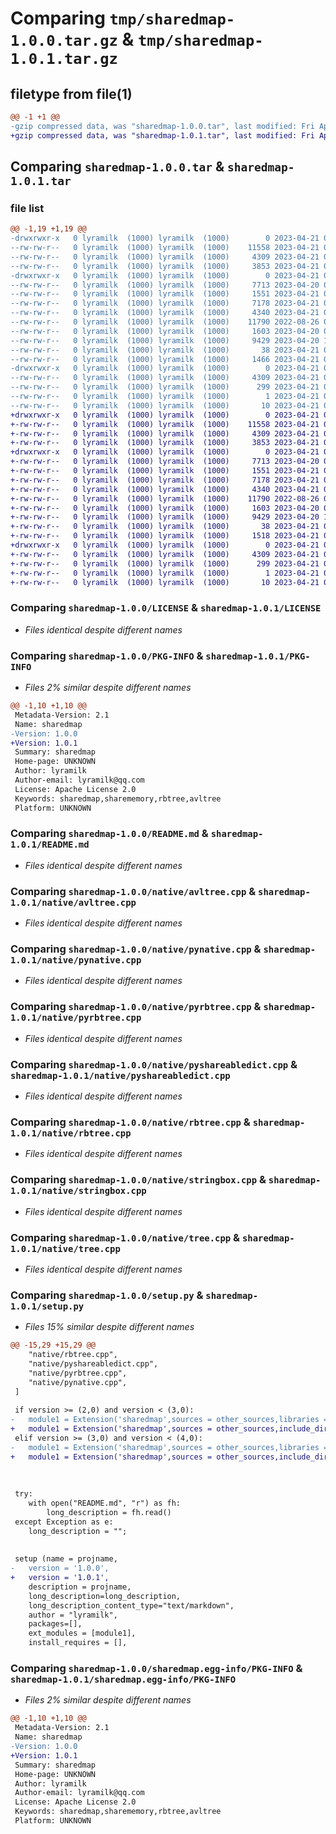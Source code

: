 # Comparing `tmp/sharedmap-1.0.0.tar.gz` & `tmp/sharedmap-1.0.1.tar.gz`

## filetype from file(1)

```diff
@@ -1 +1 @@
-gzip compressed data, was "sharedmap-1.0.0.tar", last modified: Fri Apr 21 07:05:27 2023, max compression
+gzip compressed data, was "sharedmap-1.0.1.tar", last modified: Fri Apr 21 07:08:14 2023, max compression
```

## Comparing `sharedmap-1.0.0.tar` & `sharedmap-1.0.1.tar`

### file list

```diff
@@ -1,19 +1,19 @@
-drwxrwxr-x   0 lyramilk  (1000) lyramilk  (1000)        0 2023-04-21 07:05:27.654118 sharedmap-1.0.0/
--rw-rw-r--   0 lyramilk  (1000) lyramilk  (1000)    11558 2023-04-21 03:28:39.000000 sharedmap-1.0.0/LICENSE
--rw-rw-r--   0 lyramilk  (1000) lyramilk  (1000)     4309 2023-04-21 07:05:27.654118 sharedmap-1.0.0/PKG-INFO
--rw-rw-r--   0 lyramilk  (1000) lyramilk  (1000)     3853 2023-04-21 07:04:13.000000 sharedmap-1.0.0/README.md
-drwxrwxr-x   0 lyramilk  (1000) lyramilk  (1000)        0 2023-04-21 07:05:27.654118 sharedmap-1.0.0/native/
--rw-rw-r--   0 lyramilk  (1000) lyramilk  (1000)     7713 2023-04-20 08:09:14.000000 sharedmap-1.0.0/native/avltree.cpp
--rw-rw-r--   0 lyramilk  (1000) lyramilk  (1000)     1551 2023-04-21 03:58:52.000000 sharedmap-1.0.0/native/pynative.cpp
--rw-rw-r--   0 lyramilk  (1000) lyramilk  (1000)     7178 2023-04-21 04:09:15.000000 sharedmap-1.0.0/native/pyrbtree.cpp
--rw-rw-r--   0 lyramilk  (1000) lyramilk  (1000)     4340 2023-04-21 03:37:21.000000 sharedmap-1.0.0/native/pyshareabledict.cpp
--rw-rw-r--   0 lyramilk  (1000) lyramilk  (1000)    11790 2022-08-26 03:07:03.000000 sharedmap-1.0.0/native/rbtree.cpp
--rw-rw-r--   0 lyramilk  (1000) lyramilk  (1000)     1603 2023-04-20 03:55:37.000000 sharedmap-1.0.0/native/stringbox.cpp
--rw-rw-r--   0 lyramilk  (1000) lyramilk  (1000)     9429 2023-04-20 13:09:10.000000 sharedmap-1.0.0/native/tree.cpp
--rw-rw-r--   0 lyramilk  (1000) lyramilk  (1000)       38 2023-04-21 07:05:27.654118 sharedmap-1.0.0/setup.cfg
--rw-rw-r--   0 lyramilk  (1000) lyramilk  (1000)     1466 2023-04-21 03:59:00.000000 sharedmap-1.0.0/setup.py
-drwxrwxr-x   0 lyramilk  (1000) lyramilk  (1000)        0 2023-04-21 07:05:27.654118 sharedmap-1.0.0/sharedmap.egg-info/
--rw-rw-r--   0 lyramilk  (1000) lyramilk  (1000)     4309 2023-04-21 07:05:27.000000 sharedmap-1.0.0/sharedmap.egg-info/PKG-INFO
--rw-rw-r--   0 lyramilk  (1000) lyramilk  (1000)      299 2023-04-21 07:05:27.000000 sharedmap-1.0.0/sharedmap.egg-info/SOURCES.txt
--rw-rw-r--   0 lyramilk  (1000) lyramilk  (1000)        1 2023-04-21 07:05:27.000000 sharedmap-1.0.0/sharedmap.egg-info/dependency_links.txt
--rw-rw-r--   0 lyramilk  (1000) lyramilk  (1000)       10 2023-04-21 07:05:27.000000 sharedmap-1.0.0/sharedmap.egg-info/top_level.txt
+drwxrwxr-x   0 lyramilk  (1000) lyramilk  (1000)        0 2023-04-21 07:08:14.281279 sharedmap-1.0.1/
+-rw-rw-r--   0 lyramilk  (1000) lyramilk  (1000)    11558 2023-04-21 03:28:39.000000 sharedmap-1.0.1/LICENSE
+-rw-rw-r--   0 lyramilk  (1000) lyramilk  (1000)     4309 2023-04-21 07:08:14.281279 sharedmap-1.0.1/PKG-INFO
+-rw-rw-r--   0 lyramilk  (1000) lyramilk  (1000)     3853 2023-04-21 07:04:13.000000 sharedmap-1.0.1/README.md
+drwxrwxr-x   0 lyramilk  (1000) lyramilk  (1000)        0 2023-04-21 07:08:14.277279 sharedmap-1.0.1/native/
+-rw-rw-r--   0 lyramilk  (1000) lyramilk  (1000)     7713 2023-04-20 08:09:14.000000 sharedmap-1.0.1/native/avltree.cpp
+-rw-rw-r--   0 lyramilk  (1000) lyramilk  (1000)     1551 2023-04-21 03:58:52.000000 sharedmap-1.0.1/native/pynative.cpp
+-rw-rw-r--   0 lyramilk  (1000) lyramilk  (1000)     7178 2023-04-21 04:09:15.000000 sharedmap-1.0.1/native/pyrbtree.cpp
+-rw-rw-r--   0 lyramilk  (1000) lyramilk  (1000)     4340 2023-04-21 03:37:21.000000 sharedmap-1.0.1/native/pyshareabledict.cpp
+-rw-rw-r--   0 lyramilk  (1000) lyramilk  (1000)    11790 2022-08-26 03:07:03.000000 sharedmap-1.0.1/native/rbtree.cpp
+-rw-rw-r--   0 lyramilk  (1000) lyramilk  (1000)     1603 2023-04-20 03:55:37.000000 sharedmap-1.0.1/native/stringbox.cpp
+-rw-rw-r--   0 lyramilk  (1000) lyramilk  (1000)     9429 2023-04-20 13:09:10.000000 sharedmap-1.0.1/native/tree.cpp
+-rw-rw-r--   0 lyramilk  (1000) lyramilk  (1000)       38 2023-04-21 07:08:14.281279 sharedmap-1.0.1/setup.cfg
+-rw-rw-r--   0 lyramilk  (1000) lyramilk  (1000)     1518 2023-04-21 07:07:56.000000 sharedmap-1.0.1/setup.py
+drwxrwxr-x   0 lyramilk  (1000) lyramilk  (1000)        0 2023-04-21 07:08:14.281279 sharedmap-1.0.1/sharedmap.egg-info/
+-rw-rw-r--   0 lyramilk  (1000) lyramilk  (1000)     4309 2023-04-21 07:08:14.000000 sharedmap-1.0.1/sharedmap.egg-info/PKG-INFO
+-rw-rw-r--   0 lyramilk  (1000) lyramilk  (1000)      299 2023-04-21 07:08:14.000000 sharedmap-1.0.1/sharedmap.egg-info/SOURCES.txt
+-rw-rw-r--   0 lyramilk  (1000) lyramilk  (1000)        1 2023-04-21 07:08:14.000000 sharedmap-1.0.1/sharedmap.egg-info/dependency_links.txt
+-rw-rw-r--   0 lyramilk  (1000) lyramilk  (1000)       10 2023-04-21 07:08:14.000000 sharedmap-1.0.1/sharedmap.egg-info/top_level.txt
```

### Comparing `sharedmap-1.0.0/LICENSE` & `sharedmap-1.0.1/LICENSE`

 * *Files identical despite different names*

### Comparing `sharedmap-1.0.0/PKG-INFO` & `sharedmap-1.0.1/PKG-INFO`

 * *Files 2% similar despite different names*

```diff
@@ -1,10 +1,10 @@
 Metadata-Version: 2.1
 Name: sharedmap
-Version: 1.0.0
+Version: 1.0.1
 Summary: sharedmap
 Home-page: UNKNOWN
 Author: lyramilk
 Author-email: lyramilk@qq.com
 License: Apache License 2.0
 Keywords: sharedmap,sharememory,rbtree,avltree
 Platform: UNKNOWN
```

### Comparing `sharedmap-1.0.0/README.md` & `sharedmap-1.0.1/README.md`

 * *Files identical despite different names*

### Comparing `sharedmap-1.0.0/native/avltree.cpp` & `sharedmap-1.0.1/native/avltree.cpp`

 * *Files identical despite different names*

### Comparing `sharedmap-1.0.0/native/pynative.cpp` & `sharedmap-1.0.1/native/pynative.cpp`

 * *Files identical despite different names*

### Comparing `sharedmap-1.0.0/native/pyrbtree.cpp` & `sharedmap-1.0.1/native/pyrbtree.cpp`

 * *Files identical despite different names*

### Comparing `sharedmap-1.0.0/native/pyshareabledict.cpp` & `sharedmap-1.0.1/native/pyshareabledict.cpp`

 * *Files identical despite different names*

### Comparing `sharedmap-1.0.0/native/rbtree.cpp` & `sharedmap-1.0.1/native/rbtree.cpp`

 * *Files identical despite different names*

### Comparing `sharedmap-1.0.0/native/stringbox.cpp` & `sharedmap-1.0.1/native/stringbox.cpp`

 * *Files identical despite different names*

### Comparing `sharedmap-1.0.0/native/tree.cpp` & `sharedmap-1.0.1/native/tree.cpp`

 * *Files identical despite different names*

### Comparing `sharedmap-1.0.0/setup.py` & `sharedmap-1.0.1/setup.py`

 * *Files 15% similar despite different names*

```diff
@@ -15,29 +15,29 @@
 	"native/rbtree.cpp",
 	"native/pyshareabledict.cpp",
 	"native/pyrbtree.cpp",
 	"native/pynative.cpp",
 ]
 
 if version >= (2,0) and version < (3,0):
-	module1 = Extension('sharedmap',sources = other_sources,libraries = ['rt'],extra_compile_args=["-DNDEBUG"],extra_link_args=["-s"])
+	module1 = Extension('sharedmap',sources = other_sources,include_dirs=['./native'],libraries = ['rt'],extra_compile_args=["-DNDEBUG"],extra_link_args=["-s"])
 elif version >= (3,0) and version < (4,0):
-	module1 = Extension('sharedmap',sources = other_sources,libraries = ['rt'],extra_compile_args=["-DNDEBUG"],extra_link_args=["-s"])
+	module1 = Extension('sharedmap',sources = other_sources,include_dirs=['./native'],libraries = ['rt'],extra_compile_args=["-DNDEBUG"],extra_link_args=["-s"])
 
 
 
 try:
 	with open("README.md", "r") as fh:
 		long_description = fh.read()
 except Exception as e:
 	long_description = "";
 
 
 setup (name = projname,
-	version = '1.0.0',
+	version = '1.0.1',
 	description = projname,
 	long_description=long_description,
 	long_description_content_type="text/markdown",
 	author = "lyramilk",
 	packages=[],
 	ext_modules = [module1],
 	install_requires = [],
```

### Comparing `sharedmap-1.0.0/sharedmap.egg-info/PKG-INFO` & `sharedmap-1.0.1/sharedmap.egg-info/PKG-INFO`

 * *Files 2% similar despite different names*

```diff
@@ -1,10 +1,10 @@
 Metadata-Version: 2.1
 Name: sharedmap
-Version: 1.0.0
+Version: 1.0.1
 Summary: sharedmap
 Home-page: UNKNOWN
 Author: lyramilk
 Author-email: lyramilk@qq.com
 License: Apache License 2.0
 Keywords: sharedmap,sharememory,rbtree,avltree
 Platform: UNKNOWN
```

